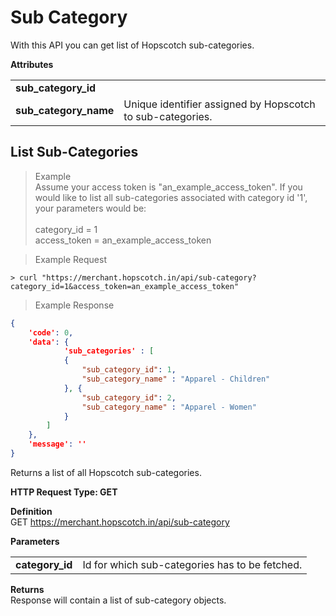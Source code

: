 # Sub Category
With this API you can get list of Hopscotch sub-categories.

<b>Attributes</b>
<table>
	<tr>
		<td>
			<b>sub_category_id</b>
		</td>
		<td>
		</td>
	</tr>
	<tr>
		<td>
			<b>sub_category_name</b>
		</td>
		<td>
			Unique identifier assigned by Hopscotch to sub-categories. 
		</td>
	</tr>
</table>

## List Sub-Categories
> Example</br>
Assume your access token is "an_example_access_token". If you would like to list all sub-categories associated with category id '1', your parameters would be: </br></br>
category_id = 1 </br>
access_token = an_example_access_token

> Example Request

```curl
> curl "https://merchant.hopscotch.in/api/sub-category?category_id=1&access_token=an_example_access_token"
```

> Example Response

```json
{
	'code': 0,
	'data': {
			'sub_categories' : [
			{
				"sub_category_id": 1,
				"sub_category_name" : "Apparel - Children"
			}, {
				"sub_category_id": 2,
				"sub_category_name" : "Apparel - Women"
			}
		]
	},
	'message': ''
}	
```

Returns a list of all Hopscotch sub-categories.</br>

<b>HTTP Request Type: GET</b>

<b>Definition</b></br>
GET https://merchant.hopscotch.in/api/sub-category

<b>Parameters</b>
<table>
	<tr>
		<td>
			<b>category_id</b>
		</td>
		<td>
			Id for which sub-categories has to be fetched.
		</td>
	</tr>
</table>

<b>Returns</b></br>
Response will contain a list of sub-category objects.